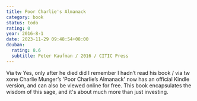 ```yaml
---
title: Poor Charlie's Almanack
category: book
status: todo
rating: 0
year: 2016-8-1
date: 2023-11-29 09:48:54+08:00
douban:
  rating: 8.6
  subtitle: Peter Kaufman / 2016 / CITIC Press
---
```


Via tw Yes, only after he died did I remember I hadn’t read his book / via tw xone Charlie Munger’s 'Poor Charlie’s Almanack' now has an official Kindle version, and can also be viewed online for free. This book encapsulates the wisdom of this sage, and it's about much more than just investing.

